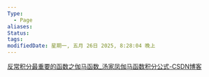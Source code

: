 ```yaml
---
Type:
  - Page
aliases: 
Status: 
tags: 
modifiedDate: 星期一, 五月 26日 2025, 8:28:04 晚上
---
```

[反常积分最重要的函数之伽马函数_汤家凤伽马函数积分公式-CSDN博客](https://blog.csdn.net/u013570834/article/details/113790920)
